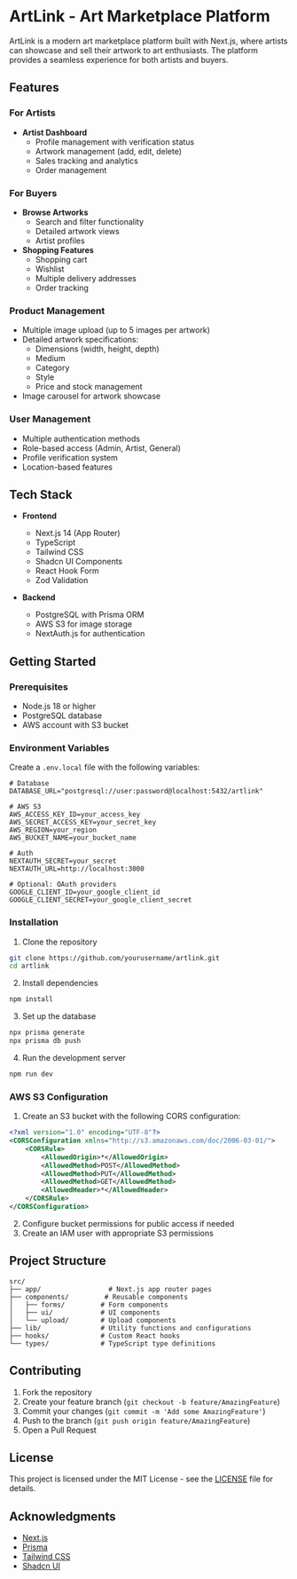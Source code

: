 # ArtLink - Art Marketplace Platform

ArtLink is a modern art marketplace platform built with Next.js, where artists can showcase and sell their artwork to art enthusiasts. The platform provides a seamless experience for both artists and buyers.

## Features

### For Artists
- **Artist Dashboard**
  - Profile management with verification status
  - Artwork management (add, edit, delete)
  - Sales tracking and analytics
  - Order management

### For Buyers
- **Browse Artworks**
  - Search and filter functionality
  - Detailed artwork views
  - Artist profiles
- **Shopping Features**
  - Shopping cart
  - Wishlist
  - Multiple delivery addresses
  - Order tracking

### Product Management
- Multiple image upload (up to 5 images per artwork)
- Detailed artwork specifications:
  - Dimensions (width, height, depth)
  - Medium
  - Category
  - Style
  - Price and stock management
- Image carousel for artwork showcase

### User Management
- Multiple authentication methods
- Role-based access (Admin, Artist, General)
- Profile verification system
- Location-based features

## Tech Stack

- **Frontend**
  - Next.js 14 (App Router)
  - TypeScript
  - Tailwind CSS
  - Shadcn UI Components
  - React Hook Form
  - Zod Validation

- **Backend**
  - PostgreSQL with Prisma ORM
  - AWS S3 for image storage
  - NextAuth.js for authentication

## Getting Started

### Prerequisites
- Node.js 18 or higher
- PostgreSQL database
- AWS account with S3 bucket

### Environment Variables
Create a `.env.local` file with the following variables:

```env
# Database
DATABASE_URL="postgresql://user:password@localhost:5432/artlink"

# AWS S3
AWS_ACCESS_KEY_ID=your_access_key
AWS_SECRET_ACCESS_KEY=your_secret_key
AWS_REGION=your_region
AWS_BUCKET_NAME=your_bucket_name

# Auth
NEXTAUTH_SECRET=your_secret
NEXTAUTH_URL=http://localhost:3000

# Optional: OAuth providers
GOOGLE_CLIENT_ID=your_google_client_id
GOOGLE_CLIENT_SECRET=your_google_client_secret
```

### Installation

1. Clone the repository
```bash
git clone https://github.com/yourusername/artlink.git
cd artlink
```

2. Install dependencies
```bash
npm install
```

3. Set up the database
```bash
npx prisma generate
npx prisma db push
```

4. Run the development server
```bash
npm run dev
```

### AWS S3 Configuration

1. Create an S3 bucket with the following CORS configuration:
```xml
<?xml version="1.0" encoding="UTF-8"?>
<CORSConfiguration xmlns="http://s3.amazonaws.com/doc/2006-03-01/">
    <CORSRule>
        <AllowedOrigin>*</AllowedOrigin>
        <AllowedMethod>POST</AllowedMethod>
        <AllowedMethod>PUT</AllowedMethod>
        <AllowedMethod>GET</AllowedMethod>
        <AllowedHeader>*</AllowedHeader>
    </CORSRule>
</CORSConfiguration>
```

2. Configure bucket permissions for public access if needed
3. Create an IAM user with appropriate S3 permissions

## Project Structure

```
src/
├── app/                 # Next.js app router pages
├── components/         # Reusable components
│   ├── forms/         # Form components
│   ├── ui/            # UI components
│   └── upload/        # Upload components
├── lib/               # Utility functions and configurations
├── hooks/             # Custom React hooks
└── types/             # TypeScript type definitions
```

## Contributing

1. Fork the repository
2. Create your feature branch (`git checkout -b feature/AmazingFeature`)
3. Commit your changes (`git commit -m 'Add some AmazingFeature'`)
4. Push to the branch (`git push origin feature/AmazingFeature`)
5. Open a Pull Request

## License

This project is licensed under the MIT License - see the [LICENSE](LICENSE) file for details.

## Acknowledgments

- [Next.js](https://nextjs.org/)
- [Prisma](https://www.prisma.io/)
- [Tailwind CSS](https://tailwindcss.com/)
- [Shadcn UI](https://ui.shadcn.com/)
